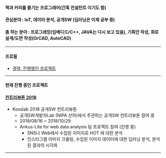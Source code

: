 
#### 책과 커피를 즐기는 프로그래머(간혹 컨설턴트 이기도 함)

#### 관심분야 : IoT, 데이터 분석, 공개SW (딥러닝은 이제 공부 중)  

#### 좀 하는 분야 : 프로그래밍(임베디드/C++, JAVA는 다시 보고 있음), 기획안 작성, 회로설계/도면 작성(OrCAD, AutoCAD)  

------------

#### 프로필  
- [경력, 진행했던 프로젝트](./profile.md)  

------------

#### 현재 진행 중인 프로젝트  
#### [컨트리뷰톤 2018](https://github.com/onycom-ankus/contributhon2018/tree/master/Team_A)     
- Kosslab 2018 공개SW 컨트리뷰톤
  - 공개SW개발자Lab (NIPA 산하)에서 주관하는 공개SW 컨트리뷰톤 참여 중
  - 2018/08/16 ~ 2018/10/29
  - Ankus-Lite for web data analysis 팀 프로젝트 참여 (진행 중)
    - SNS나 Web에서 수집된 이미지로 HOT 에 대한 분석 
    - 인스타그램 이미지 크롤링, 수집된 이미지 데이터에 대한 딥러닝 분석, 분석된 결과의 시각화

------------


